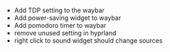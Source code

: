 - Add TDP setting to the waybar
- Add power-saving widget to waybar
- Add pomodoro timer to waybar
- remove unused setting in hyprland
- right click to sound widget should change sources
